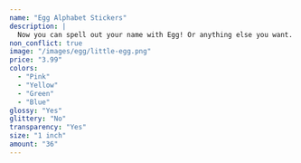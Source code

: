 ```yaml
---
name: "Egg Alphabet Stickers"
description: |
  Now you can spell out your name with Egg! Or anything else you want. Egg is happy to spell it out to you. Decorate your notebooks, calendars, and gifts with Egg.
non_conflict: true
image: "/images/egg/little-egg.png"
price: "3.99"
colors:
  - "Pink"
  - "Yellow"
  - "Green"
  - "Blue"
glossy: "Yes"
glittery: "No"
transparency: "Yes"
size: "1 inch"
amount: "36"
---
```

